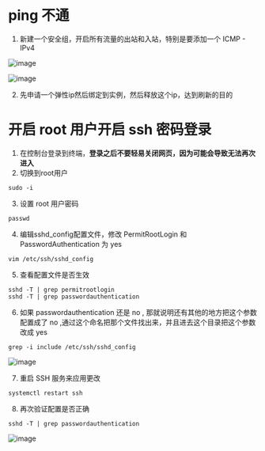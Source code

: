 # ping 不通
 

1. 新建一个安全组，开启所有流量的出站和入站，特别是要添加一个  ICMP - IPv4

![image](https://github.com/user-attachments/assets/4a33d013-d1d2-4bba-b907-184f42b9d7fc)

![image](https://github.com/user-attachments/assets/5aa110cc-88b0-4df7-b0ad-a89ff139aced)

2. 先申请一个弹性ip然后绑定到实例，然后释放这个ip，达到刷新的目的

# 开启 root 用户开启 ssh 密码登录


1. 在控制台登录到终端，**登录之后不要轻易关闭网页，因为可能会导致无法再次进入**
2. 切换到root用户
```shell
sudo -i
```
3. 设置 root 用户密码
```shell
passwd
```
4. 编辑sshd_config配置文件，修改 PermitRootLogin 和 PasswordAuthentication 为 yes
```shell
vim /etc/ssh/sshd_config
```
5. 查看配置文件是否生效
```shell
sshd -T | grep permitrootlogin
sshd -T | grep passwordauthentication
```
6. 如果 passwordauthentication 还是 no , 那就说明还有其他的地方把这个参数配置成了 no ,通过这个命名把那个文件找出来，并且进去这个目录把这个参数改成 yes
```shell
grep -i include /etc/ssh/sshd_config
```
![image](https://github.com/user-attachments/assets/8d5d6e0a-2e78-49cc-aa7d-ab3c889e6d28)

7. 重启 SSH 服务来应用更改
```shell
systemctl restart ssh
```
8. 再次验证配置是否正确
```shell
sshd -T | grep passwordauthentication
```
![image](https://github.com/user-attachments/assets/5459b805-d926-42f8-a8ba-1d5892aa24a6)




